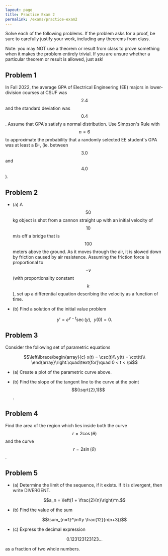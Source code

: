 ```yaml
---
layout: page
title: Practice Exam 2
permalink: /exams/practice-exam2
---
```


Solve each of the following problems.
If the problem asks for a proof, be sure to carefully justify your work, including any theorems from class.

Note: you may NOT use a theorem or result from class to prove something when it makes the problem entirely trivial.  If you are unsure whether a particular theorem or result is allowed, just ask!

## Problem 1

In Fall 2022, the average GPA of Electrical Engineering (EE) majors in lower-division courses at CSUF was $$2.4$$ and the standard deviation was $$0.4$$.
Assume that GPA's satisfy a normal distribution.
Use Simpson's Rule with $$n=6$$ to approximate the probability that a randomly selected EE student's GPA was at least a B-, (ie. between $$3.0$$ and $$4.0$$).

## Problem 2

* (a) A $$50$$ kg object is shot from a cannon straight up with an initial velocity of $$10$$ m/s off a bridge that is $$100$$ meters above the ground.  As it moves through the air, it is slowed down by friction caused by air resistence.  Assuming the friction force is proportional to $$-v$$ (with proportionality constant $$k$$), set up a differential equation describing the velocity as a function of time.

* (b) Find a solution of the initial value problem

$$y' = e^{y-t}\sec(y),\ \ y(0) = 0.$$

## Problem 3

Consider the following set of parametric equations

$$\left\lbrace\begin{array}{c}
x(t) = \csc(t)\\
y(t) = \cot(t)\\
\end{array}\right.\quad\text{for}\quad 0 < t <  \pi$$

* (a) Create a plot of the parametric curve above.

* (b) Find the slope of the tangent line to the curve at the point $$(\sqrt{2},1)$$.

## Problem 4

Find the area of the region which lies inside both the curve $$r=2\cos(\theta)$$ and the curve $$r=2\sin(\theta)$$.

## Problem 5

* (a)  Determine the limit of the sequence, if it exists.  If it is divergent, then write DIVERGENT.

$$a_n = \left(1 + \frac{2}{n}\right)^n.$$


* (b) Find the value of the sum

$$\sum_{n=1}^\infty \frac{12}{n(n+3)}$$


* (c) Express the decimal expression

$$0.123123123123\dots$$

as a fraction of two whole numbers.


